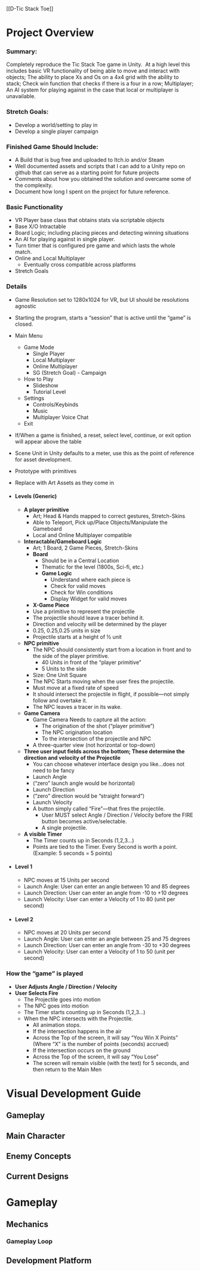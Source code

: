 [[D-Tic Stack Toe]]


# Project Overview

### Summary:
Completely reproduce the Tic Stack Toe game in Unity.  At a high level this includes basic VR functionality of being able to move and interact with objects; The ability to place Xs and Os on a 4x4 grid with the ability to stack; Check win function that checks if there is a four in a row; Multiplayer; An AI system for playing against in the case that local or multiplayer is unavailable.

### Stretch Goals:
- Develop a world/setting to play in
- Develop a single player campaign
### **Finished Game Should Include:**  
- A Build that is bug free and uploaded to Itch.io and/or Steam
- Well documented assets and scripts that I can add to a Unity repo on github that can serve as a starting point for future projects
- Comments about how you obtained the solution and overcame some of the complexity.
- Document how long I spent on the project for future reference.

### **Basic Functionality**  
-   VR Player base class that obtains stats via scriptable objects
-   Base X/O Intractable
-   Board Logic; including placing pieces and detecting winning situations
-   An AI for playing against in single player. 
-   Turn timer that is configured pre game and which lasts the whole match. 
-   Online and Local Multiplayer
	-   Eventually cross compatible across platforms
-   Stretch Goals

### **Details**  
-   Game Resolution set to 1280x1024 for VR, but UI should be resolutions agnostic
-   Starting the program, starts a “session” that is active until the “game” is closed. 
-   Main Menu 
	-   Game Mode
		-   Single Player
		-   Local Multiplayer
		-   Online Multiplayer
		-   SG (Stretch Goal) - Campaign 
	-   How to Play
		-   Slideshow
		-   Tutorial Level
	-   Settings
		-   Controls/Keybinds
		-   Music
		-   Multiplayer Voice Chat
	-   Exit 
-   If/When a game is finished, a reset, select level, continue, or exit option will appear above the table 

-   Scene Unit in Unity defaults to a meter, use this as the point of reference for asset development.
-   Prototype with primitives
-   Replace with Art Assets as they come in

- #### **Levels (Generic)**  
	- **A player primitive**  
		- Art; Head & Hands mapped to correct gestures, Stretch-Skins
		- Able to Teleport, Pick up/Place Objects/Manipulate the Gameboard
		- Local and Online Multiplayer compatible
	- **Interactable/Gameboard Logic**  
		- Art; 1 Board, 2 Game Pieces, Stretch-Skins
		- **Board**
			- Should be in a Central Location
			- Thematic for the level (1800s, Sci-fi, etc.)
			- **Game Logic**
				- Understand where each piece is
				- Check for valid moves
				- Check for Win conditions
				- Display Widget for valid moves
		- **X-Game Piece**
		- Use a primitive to represent the projectile  
		- The projectile should leave a tracer behind it.  
		- Direction and velocity will be determined by the player  
		- 0.25, 0.25,0.25 units in size  
		- Projectile starts at a height of ½ unit  
	- **NPC primitive**  
		- The NPC should consistently start from a location in front and to the side of the player primitive.  
			- 40 Units in front of the “player primitive”  
			- 5 Units to the side  
		- Size: One Unit Square  
		- The NPC Starts moving when the user fires the projectile.
		- Must move at a fixed rate of speed  
		- It should intersect the projectile in flight, if possible—not simply follow and overtake it.  
		- The NPC leaves a tracer in its wake.  
	- **Game Camera**  
		- Game Camera Needs to capture all the action:  
			- The origination of the shot (“player primitive”)  
			- The NPC origination location  
			- To the intersection of the projectile and NPC  
		- A three-quarter view (not horizontal or top-down)  
	- **Three user input fields across the bottom; These determine the direction and velocity of the Projectile**  
		- You can choose whatever interface design you like...does not need to be fancy  
		- Launch Angle  
		- (“zero” launch angle would be horizontal)  
		- Launch Direction  
		- (“zero” direction would be “straight forward”)  
		- Launch Velocity  
		- A button simply called “Fire”—that fires the projectile.  
			- User MUST select Angle / Direction / Velocity before the FIRE button becomes active/selectable.  
			- A single projectile.  
	- **A visible Timer**  
		- The Timer counts up in Seconds (1,2,3...)  
		- Points are tied to the Timer. Every Second is worth a point. (Example: 5 seconds = 5 points)  
- #### **Level 1**  
	- NPC moves at 15 Units per second  
	- Launch Angle: User can enter an angle between 10 and 85 degrees  
	- Launch Direction: User can enter an angle from -10 to +10 degrees  
	- Launch Velocity: User can enter a Velocity of 1 to 80 (unit per second)  
- #### **Level 2**  
	- NPC moves at 20 Units per second  
	- Launch Angle: User can enter an angle between 25 and 75 degrees  
	- Launch Direction: User can enter an angle from -30 to +30 degrees  
	- Launch Velocity: User can enter a Velocity of 1 to 50 (unit per second)  
	
### **How the “game” is played**  
- **User Adjusts Angle / Direction / Velocity**  
- **User Selects Fire**  
	- The Projectile goes into motion  
	- The NPC goes into motion  
	- The Timer starts counting up in Seconds (1,2,3...)  
	- When the NPC intersects with the Projectile.  
		- All animation stops.  
		- If the intersection happens in the air
		- Across the Top of the screen, it will say “You Win X Points”  (Where “X” is the number of points (seconds) accrued)  
		- If the intersection occurs on the ground  
		- Across the Top of the screen, it will say “You Lose”  
		- The screen will remain visible (with the text) for 5 seconds, and then return to the Main Men

# Visual Development Guide
## Gameplay
## Main Character
## Enemy Concepts
## Current Designs

# Gameplay
## Mechanics
### Gameplay Loop
## Development Platform


